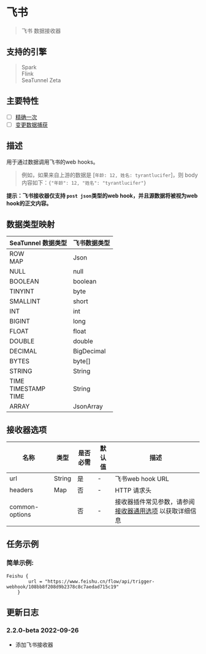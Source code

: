 # 飞书

> 飞书 数据接收器

## 支持的引擎

> Spark<br/>
> Flink<br/>
> SeaTunnel Zeta<br/>

## 主要特性

- [ ] [精确一次](../../concept/connector-v2-features.md)
- [ ] [变更数据捕获](../../concept/connector-v2-features.md)

## 描述

用于通过数据调用飞书的web hooks。

> 例如，如果来自上游的数据是 [`年龄: 12, 姓名: tyrantlucifer`]，则 body 内容如下：`{"年龄": 12, "姓名": "tyrantlucifer"}`

**提示：飞书接收器仅支持 `post json`类型的web hook，并且源数据将被视为web hook的正文内容。**

## 数据类型映射

|       SeaTunnel 数据类型        |   飞书数据类型   |
|-----------------------------|------------|
| ROW<br/>MAP                 | Json       |
| NULL                        | null       |
| BOOLEAN                     | boolean    |
| TINYINT                     | byte       |
| SMALLINT                    | short      |
| INT                         | int        |
| BIGINT                      | long       |
| FLOAT                       | float      |
| DOUBLE                      | double     |
| DECIMAL                     | BigDecimal |
| BYTES                       | byte[]     |
| STRING                      | String     |
| TIME<br/>TIMESTAMP<br/>TIME | String     |
| ARRAY                       | JsonArray  |

## 接收器选项

|       名称       |   类型   | 是否必需 | 默认值 |                         描述                         |
|----------------|--------|------|-----|----------------------------------------------------|
| url            | String | 是    | -   | 飞书web hook URL                                     |
| headers        | Map    | 否    | -   | HTTP 请求头                                           |
| common-options |        | 否    | -   | 接收器插件常见参数，请参阅 [接收器通用选项](common-options.md) 以获取详细信息 |

## 任务示例

### 简单示例:

```hocon
Feishu {
        url = "https://www.feishu.cn/flow/api/trigger-webhook/108bb8f208d9b2378c8c7aedad715c19"
    }
```

## 更新日志

### 2.2.0-beta 2022-09-26

- 添加飞书接收器

